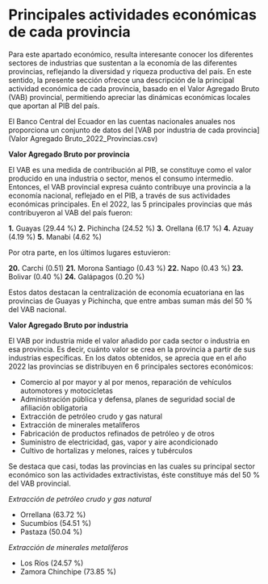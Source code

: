 # Principales actividades económicas de cada provincia
Para este apartado económico, resulta interesante conocer los diferentes sectores de industrias que sustentan a la economía de las diferentes provincias, reflejando la diversidad y riqueza productiva del país.
En este sentido, la presente sección ofrecce una descripción de la principal actividad económica de cada provincia, basado en el Valor Agregado Bruto (VAB) provincial, permitiendo apreciar las dinámicas económicas locales que aportan al PIB del país. 

El Banco Central del Ecuador en las cuentas nacionales anuales nos proporciona un conjunto de datos del
[VAB por industria de cada provincia](Valor Agregado Bruto_2022_Provincias.csv) 

**Valor Agregado Bruto por provincia**

El VAB es una medida de contribución al PIB, se constituye como el valor producido en  una industria o sector, menos el consumo intermedio. Entonces, el VAB provincial expresa cuánto contribuye una provincia a la economía nacional, reflejado en el PIB, a través de sus actividades económicas principales. En el 2022, las 5 principales provincias que más contribuyeron al VAB del país fueron:

**1.** Guayas (29.44 %) 
**2.** Pichincha (24.52 %)
**3.** Orellana (6.17 %)
**4.** Azuay (4.19 %)
**5.** Manabi (4.62 %)

Por otra parte, en los últimos lugares estuvieron:

**20.** Carchi (0.51)
**21.** Morona Santiago (0.43 %)
**22.** Napo (0.43 %)
**23.** Bolivar (0.40 %)
**24.** Galápagos (0.20 %)

Estos datos destacan la centralización de economía ecuatoriana en las provincias de Guayas y Pichincha, que entre ambas suman más del 50 % del VAB nacional. 

**Valor Agregado Bruto  por industria**

El VAB por industria mide el valor añadido por cada sector o industria en esa provincia. Es decir, cuánto valor se crea en la provincia a partir de sus industrias específicas. En los datos obtenidos, se aprecia que en el año 2022 las provincias se distribuyen en 6 principales sectores económicos: 
 
- Comercio al por mayor y al por menos, reparación de vehículos automotores y motocicletas
- Administración pública y defensa, planes de seguridad social de afiliación obligatoria
- Extracción de petróleo crudo y gas natural
- Extracción de minerales metalíferos
- Fabricación de productos refinados de petróleo y de otros
- Suministro de electricidad, gas, vapor y aire acondicionado
- Cultivo de hortalizas y melones, raíces y tubérculos

Se destaca que casi, todas las provincias en las cuales su principal sector económico son las actividades extractivistas, éste constituye más del 50 % del VAB provincial. 

*Extracción de petróleo crudo y gas natural* 
- Orrellana (63.72 %)
- Sucumbíos (54.51 %)
- Pastaza (50.04 %)

*Extracción de minerales metalíferos*
- Los Ríos (24.57 %)
- Zamora Chinchipe (73.85 %)

